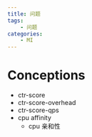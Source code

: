 ```yaml
---
title: 问题
tags:
	- 问题
categories:
	- MI
---
```


# Conceptions

- ctr-score
- ctr-score-overhead
- ctr-score-qps
- cpu affinity
  - cpu 亲和性